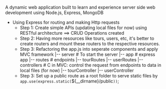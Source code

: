 A dynamic web application built to learn and experience server side web development using Node.js, Express, MongoDB

- Using Express for routing and making Http requests
    - Step 1: Create simple APIs (updating local files for now) using RESTful architecture ==> CRUD Operations created
    - Step 2: Having more resources like tours, users, etc, it's better to create routers and mount these routers to the respective resources.
    - Step 3: Refactoring the app.js into seperate components and apply MVC framework
      |-- server                  # To start the server
      |-- app                     # express app
      |-- routes                  # endpoints
          |-- tourRoutes
          |-- userRoutes
      |-- controllers             # C in MVC: control the request from endpoints to data in local files (for now)
          |-- tourController
          |-- userController
    - Step 3: Set up a public route as a root folder to serve static files by `app.use(express.static(`${__dirname}/public`))`;